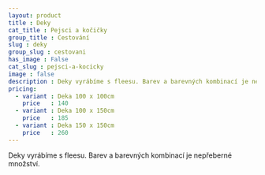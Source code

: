 ```yaml
---
layout: product
title : Deky
cat_title : Pejsci a kočičky
group_title : Cestování
slug : deky
group_slug : cestovani
has_image : False
cat_slug : pejsci-a-kocicky
image : false
description : Deky vyrábíme s fleesu. Barev a barevných kombinací je nepřeberné množství.
pricing:
  - variant : Deka 100 x 100cm
    price   : 140
  - variant : Deka 100 x 150cm
    price   : 185
  - variant : Deka 150 x 150cm
    price   : 260
---
```


Deky vyrábíme s fleesu. Barev a barevných kombinací je nepřeberné množství.

